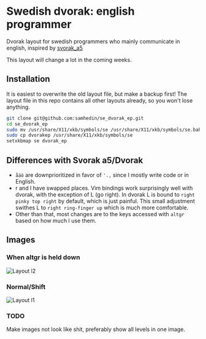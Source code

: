 # Swedish dvorak: english programmer
Dvorak layout for swedish programmers who mainly communicate in english, inspired by [svorak_a5](http://aoeu.info/s/dvorak/svorak)

This layout will change a lot in the coming weeks.
## Installation
It is easiest to overwrite the old layout file, but make a backup first! The layout file in this repo contains all other layouts already, so you won't lose anything.
``` bash
git clone git@github.com:samhedin/se_dvorak_ep.git
cd se_dvorak_ep
sudo mv /usr/share/X11/xkb/symbols/se /usr/share/X11/xkb/symbols/se.bak
sudo cp dvorakep /usr/share/X11/xkb/symbols/se
setxkbmap se dvorak_ep
```

## Differences with Svorak a5/Dvorak
- `åäö` are downprioritized in favor of `'.,` since I mostly write code or in English.
- r and l have swapped places. Vim bindings work surprisingly well with dvorak, with the exception of L (go right). In dvorak L is bound to `right pinky top right` by default, which is just painful. This small adjustment swithes L to `right ring-finger up` which is much more comfortable.
- Other than that, most changes are to the keys accessed with `altgr` based on how much I use them.
## Images
### When altgr is held down
![Layout l2](imgs/layout2.png "l2 layout")

### Normal/Shift
![Layout l1](imgs/layout1.png "l1 layout")

### TODO
Make images not look like shit, preferably show all levels in one image.
